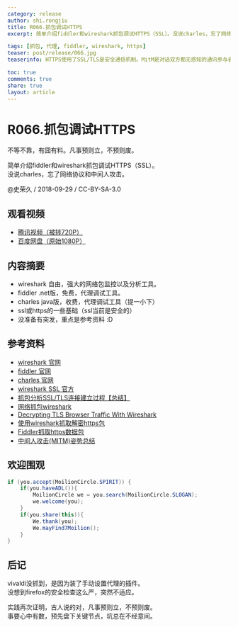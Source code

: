 ```yaml
---
category: release
author: shi.rongjiu
title: R066.抓包调试HTTPS
excerpt: 简单介绍fiddler和wireshark抓包调试HTTPS（SSL）。没说charles，忘了网络协议和中间人攻击。

tags: [抓包, 代理, fiddler, wireshark, https]
teaser: post/release/066.jpg
teaserinfo: HTTPS使用了SSL/TLS是安全通信机制。MitM是对话双方都无感知的通讯参与者。

toc: true
comments: true
share: true
layout: article
---
```


# R066.抓包调试HTTPS

不等不靠，有囧有料。凡事预则立，不预则废。  

简单介绍fiddler和wireshark抓包调试HTTPS（SSL）。  
没说charles，忘了网络协议和中间人攻击。

@史荣久 / 2018-09-29 / CC-BY-SA-3.0  

## 观看视频

  * [腾讯视频（被转720P）](https://v.qq.com/x/page/h0723nmphwq.html)
  * [百度网盘（原始1080P）](https://pan.baidu.com/s/1bfM0Fy99M6EGNJ4lvpJt5Q)

## 内容摘要

  * wireshark 自由，强大的网络包监控以及分析工具。
  * fiddler .net版，免费，代理调试工具。
  * charles java版，收费，代理调试工具（提一小下）
  * ssl或https的一些基础（ssl当前是安全的）
  * 没准备有突发，重点是参考资料 :D

## 参考资料

  * [wireshark 官网](https://www.wireshark.org)
  * [fiddler 官网](https://www.telerik.com/fiddler)
  * [charles 官网](https://www.charlesproxy.com/)
  * [wireshark SSL 官方](https://wiki.wireshark.org/SSL)
  * [抓包分析SSL/TLS连接建立过程【总结】](https://www.cnblogs.com/Anker/p/6082966.html)
  * [网络抓包wireshark](https://www.cnblogs.com/doit8791/p/5730595.html)
  * [Decrypting TLS Browser Traffic With Wireshark](https://jimshaver.net/2015/02/11/decrypting-tls-browser-traffic-with-wireshark-the-easy-way/)
  * [使用wireshark抓取解密https包](http://www.yangyanxing.com/article/use-wireshark-capture-https.html)
  * [Fiddler抓取https数据包](http://www.cnblogs.com/kristin/p/8445141.html)
  * [中间人攻击(MITM)姿势总结](http://www.cnblogs.com/LittleHann/p/3735602.html)

## 欢迎围观

``` java
if (you.accept(MoilionCircle.SPIRIT)) {
    if(you.haveADL()){
        MoilionCircle we = you.search(MoilionCircle.SLOGAN);
        we.welcome(you);
    }
    if(you.share(this)){
        We.thank(you);
        We.mayFind7Moilion();
    }
}
```

## 后记

vivaldi没抓到，是因为装了手动设置代理的插件。  
没想到firefox的安全检查这么严，突然不适应。

实践再次证明，古人说的对，凡事预则立，不预则废。  
事要心中有数，预先盘下关键节点，坑总在不经意间。